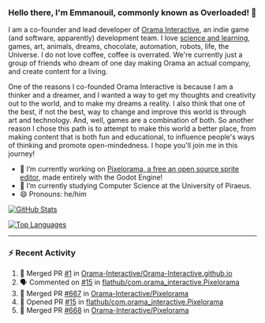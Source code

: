 ### Hello there, I'm Emmanouil, commonly known as Overloaded! 👋
I am a co-founder and lead developer of [Orama Interactive](https://www.orama-interactive.com/), an indie game (and software, apparently) development team. I love [science and learning](https://github.com/OverloadedOrama/KnowledgeBase), games, art, animals, dreams, chocolate, automation, robots, life, the Universe. I do not love coffee, coffee is overrated. We're currently just a group of friends who dream of one day making Orama an actual company, and create content for a living.

One of the reasons I co-founded Orama Interactive is because I am a thinker and a dreamer, and I wanted a way to get my thoughts and creativity out to the world, and to make my dreams a reality. I also think that one of the best, if not the best, way to change and improve this world is through art and technology. And, well, games are a combination of both. So another reason I chose this path is to attempt to make this world a better place, from making content that is both fun and educational, to influence people's ways of thinking and promote open-mindedness. I hope you'll join me in this journey!

- 🔭 I’m currently working on [Pixelorama, a free an open source sprite editor](https://github.com/Orama-Interactive/Pixelorama), made entirely with the Godot Engine!
- 🌱 I’m currently studying Computer Science at the University of Piraeus.
- 😄 Pronouns: he/him

[![GitHub Stats](https://github-readme-stats.vercel.app/api/?username=OverloadedOrama&show_icons=true&theme=merko)](https://github.com/anuraghazra/github-readme-stats)

[![Top Languages](https://github-readme-stats.vercel.app/api/top-langs/?username=OverloadedOrama&layout=compact&theme=merko)](https://github.com/anuraghazra/github-readme-stats)

---

### :zap: Recent Activity

<!--START_SECTION:activity-->
1. 🎉 Merged PR [#1](https://github.com/Orama-Interactive/Orama-Interactive.github.io/pull/1) in [Orama-Interactive/Orama-Interactive.github.io](https://github.com/Orama-Interactive/Orama-Interactive.github.io)
2. 🗣 Commented on [#15](https://github.com/flathub/com.orama_interactive.Pixelorama/issues/15) in [flathub/com.orama_interactive.Pixelorama](https://github.com/flathub/com.orama_interactive.Pixelorama)
3. 🎉 Merged PR [#667](https://github.com/Orama-Interactive/Pixelorama/pull/667) in [Orama-Interactive/Pixelorama](https://github.com/Orama-Interactive/Pixelorama)
4. 💪 Opened PR [#15](https://github.com/flathub/com.orama_interactive.Pixelorama/pull/15) in [flathub/com.orama_interactive.Pixelorama](https://github.com/flathub/com.orama_interactive.Pixelorama)
5. 🎉 Merged PR [#668](https://github.com/Orama-Interactive/Pixelorama/pull/668) in [Orama-Interactive/Pixelorama](https://github.com/Orama-Interactive/Pixelorama)
<!--END_SECTION:activity-->

<!--
**OverloadedOrama/OverloadedOrama** is a ✨ _special_ ✨ repository because its `README.md` (this file) appears on your GitHub profile.

Here are some ideas to get you started:

- 👯 I’m looking to collaborate on ...
- 🤔 I’m looking for help with ...
- 💬 Ask me about ...
- 📫 How to reach me: ...
- ⚡ Fun fact: ...
-->
